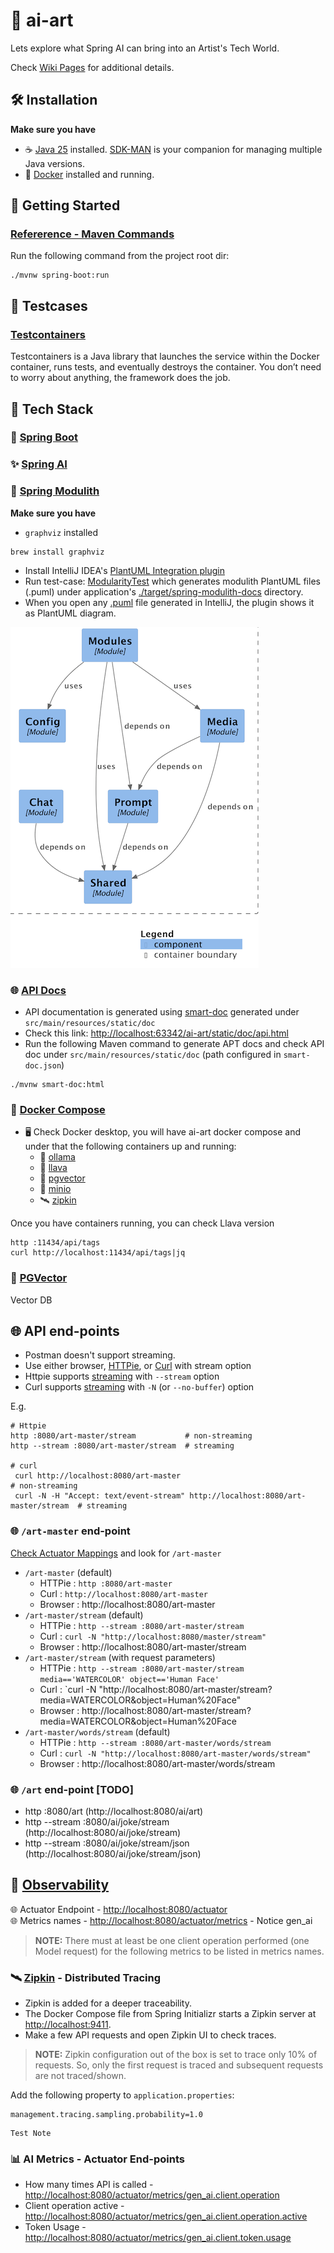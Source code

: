# 🎨 ai-art
Lets explore what Spring AI can bring into an Artist's Tech World.

Check [Wiki Pages](https://github.com/gpottepalem/ai-art/wiki) for additional details.

## 🛠️ Installation
**Make sure you have**
 * ☕ [Java 25](https://www.java.com/en/) installed. [SDK-MAN](https://sdkman.io/) is your companion for managing multiple Java
  versions.
 * 🐳 [Docker](https://www.docker.com/) installed and running.

## 🚀 Getting Started
### [Refererence - Maven Commands](./MAVEN.md)
Run the following command from the project root dir:
```shell
./mvnw spring-boot:run
```

## 🧪 Testcases
### [Testcontainers](https://testcontainers.com/guides/testcontainers-container-lifecycle/)
Testcontainers is a Java library that launches the service within the Docker container, runs tests, and eventually 
destroys the container. You don’t need to worry about anything, the framework does the job.

## 🧱 Tech Stack
### 🌱 [Spring Boot](https://docs.spring.io/spring-boot/index.html)
### ✨ [Spring AI](https://docs.spring.io/spring-ai/reference/1.1/index.html)
### 🧩 [Spring Modulith](https://docs.spring.io/spring-modulith/reference/)

**Make sure you have**
 * `graphviz` installed
```shell
brew install graphviz
```
 * Install IntelliJ IDEA's [PlantUML Integration plugin](https://plugins.jetbrains.com/plugin/7017-plantuml4idea)
 * Run test-case: [ModularityTest](./src/test/java/com/giri/aiart/ModularityTest.java) which generates modulith 
   PlantUML files (.puml) under application's [./target/spring-modulith-docs](./target/spring-modulith-docs) directory.
 * When you open any [.puml](./target/spring-modulith-docs/components.puml) file generated in IntelliJ, the plugin shows
   it as PlantUML diagram.

![Main Mdolues](./ai-art-modules.png)

### 🌐 [API Docs](https://smart-doc-group.github.io/)
* API documentation is generated using [smart-doc](https://smart-doc-group.github.io/) generated under `src/main/resources/static/doc`  
* Check this link: [http://localhost:63342/ai-art/static/doc/api.html](http://localhost:63342/ai-art/static/doc/api.html)
* Run the following Maven command to generate APT docs and check API doc under `src/main/resources/static/doc` (path configured in `smart-doc.json`)
```
./mvnw smart-doc:html
```

### 🐳 [Docker Compose](https://docs.docker.com/compose/)
* 🖥️ Check Docker desktop, you will have ai-art docker compose and under that the following containers up and running:
  * 🤖 [ollama](https://ollama.com/)
  * 🐉 [llava](https://ollama.com/library/llava)
  * 🐘 [pgvector](https://github.com/pgvector/pgvector)
  * 💾 [minio](https://www.min.io/)
  * 🛰️ [zipkin](https://zipkin.io/)

Once you have containers running, you can check Llava version
```shell
http :11434/api/tags
curl http://localhost:11434/api/tags|jq
```

### 🐘 [PGVector](https://github.com/pgvector/pgvector)
Vector DB

## 🌐 API end-points
* Postman doesn't support streaming.
* Use either browser, [HTTPie](https://httpie.io/), or [Curl](https://curl.se/) with stream option  
* Httpie supports [streaming](https://httpie.io/docs/cli/streamed-responses) with `--stream` option
* Curl supports [streaming](https://curl.se/docs/manpage.html#--no-buffer) with `-N` (or `--no-buffer`) option

E.g.
```shell
# Httpie
http :8080/art-master/stream           # non-streaming
http --stream :8080/art-master/stream  # streaming

# curl
 curl http://localhost:8080/art-master                                           # non-streaming
 curl -N -H "Accept: text/event-stream" http://localhost:8080/art-master/stream  # streaming
```

### 🌐 `/art-master` end-point
[Check Actuator Mappings](http://localhost:8080/actuator/mappings) and look for `/art-master`  

* `/art-master` (default)
  * HTTPie : `http :8080/art-master`
  * Curl : `http://localhost:8080/art-master`
  * Browser : http://localhost:8080/art-master
* `/art-master/stream` (default)
  * HTTPie : `http --stream :8080/art-master/stream`
  * Curl : `curl -N "http://localhost:8080/master/stream"`
  * Browser : http://localhost:8080/art-master/stream
* `/art-master/stream` (with request parameters)
  * HTTPie : `http --stream :8080/art-master/stream media=='WATERCOLOR' object=='Human Face'`
  * Curl : `curl -N "http://localhost:8080/art-master/stream?media=WATERCOLOR&object=Human%20Face"
  * Browser : http://localhost:8080/art-master/stream?media=WATERCOLOR&object=Human%20Face
* `/art-master/words/stream` (default)
  * HTTPie : `http --stream :8080/art-master/words/stream`
  * Curl : `curl -N "http://localhost:8080/art-master/words/stream"`
  * Browser : http://localhost:8080/art-master/words/stream
  
### 🌐 `/art` end-point [TODO]
* http :8080/art (http://localhost:8080/ai/art)
* http --stream :8080/ai/joke/stream (http://localhost:8080/ai/joke/stream)  
* http --stream :8080/ai/joke/stream/json (http://localhost:8080/ai/joke/stream/json)

## 🔦 [Observability](https://docs.spring.io/spring-ai/reference/observability/index.html)

🌐 Actuator Endpoint - [http://localhost:8080/actuator](http://localhost:8080/actuator)  
🌐 Metrics names - [http://localhost:8080/actuator/metrics](http://localhost:8080/actuator/metrics) - Notice gen_ai  
> **NOTE:**
> There must at least be one client operation performed (one Model request) for the following metrics to be
> listed in metrics names. 

### 🛰️ [Zipkin](https://zipkin.io/) - Distributed Tracing
* Zipkin is added for a deeper traceability.
* The Docker Compose file from Spring Initializr starts a Zipkin server at [http://localhost:9411](http://localhost:9411).
* Make a few API requests and open Zipkin UI to check traces.

> **NOTE:**
> Zipkin configuration out of the box is set to trace only 10% of requests. So, only the first request is traced and 
subsequent requests are not traced/shown.

Add the following property to `application.properties`:
```
management.tracing.sampling.probability=1.0
```
~~~
Test Note
~~~

### 📊 AI Metrics - Actuator  End-points
* How many times API is called - [http://localhost:8080/actuator/metrics/gen_ai.client.operation](http://localhost:8080/actuator/metrics/gen_ai.client.operation)
* Client operation active - [http://localhost:8080/actuator/metrics/gen_ai.client.operation.active](http://localhost:8080/actuator/metrics/gen_ai.client.operation.active)  
* Token Usage - [http://localhost:8080/actuator/metrics/gen_ai.client.token.usage](http://localhost:8080/actuator/metrics/gen_ai.client.token.usage)
